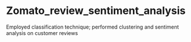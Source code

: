 # Zomato_review_sentiment_analysis
Employed classification technique; performed clustering and sentiment analysis on customer reviews 

